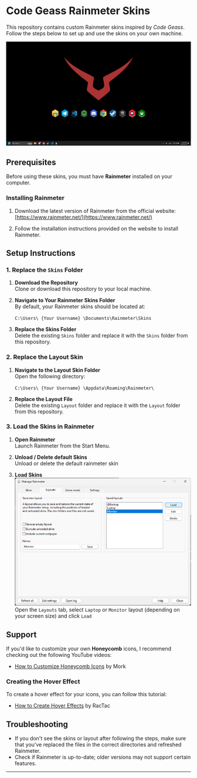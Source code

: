 # Code Geass Rainmeter Skins

This repository contains custom Rainmeter skins inspired by *Code Geass*. Follow the steps below to set up and use the skins on your own machine.

![alt text](image.png)

## Prerequisites

Before using these skins, you must have **Rainmeter** installed on your computer.

### Installing Rainmeter

1. Download the latest version of Rainmeter from the official website:  
   [https://www.rainmeter.net/](https://www.rainmeter.net/)
   
2. Follow the installation instructions provided on the website to install Rainmeter.

## Setup Instructions

### 1. Replace the `Skins` Folder

1. **Download the Repository**  
   Clone or download this repository to your local machine.

2. **Navigate to Your Rainmeter Skins Folder**  
   By default, your Rainmeter skins should be located at:

   ``C:\Users\ {Your Username} \Documents\Rainmeter\Skins``


3. **Replace the Skins Folder**  
Delete the existing `Skins` folder and replace it with the `Skins` folder from this repository.

### 2. Replace the Layout Skin

1. **Navigate to the Layout Skin Folder**  
Open the following directory: 

    ```C:\Users\ {Your Username} \Appdata\Roaming\Rainmeter\ ```


2. **Replace the Layout File**  
Delete the existing `Layout` folder and replace it with the `Layout` folder from this repository.

### 3. Load the Skins in Rainmeter

1. **Open Rainmeter**  
Launch Rainmeter from the Start Menu.

2. **Unload / Delete default Skins**  
Unload or delete the default rainmeter skin

3. **Load Skins**  
![alt text](image-2.png)
Open the `Layouts` tab, select `Laptop` or `Monitor` layout (depending on your screen size) and click `Load`






## Support

If you'd like to customize your own **Honeycomb** icons, I recommend checking out the following YouTube videos:

- [How to Customize Honeycomb Icons](https://www.youtube.com/watch?v=Z1RAFscuFAE&ab_channel=Mork) by Mork

### Creating the Hover Effect

To create a hover effect for your icons, you can follow this tutorial:

- [How to Create Hover Effects](https://www.youtube.com/watch?v=4FyO0uf512U&ab_channel=RacTac) by RacTac





## Troubleshooting

- If you don't see the skins or layout after following the steps, make sure that you've replaced the files in the correct directories and refreshed Rainmeter.
- Check if Rainmeter is up-to-date; older versions may not support certain features.

---

